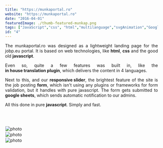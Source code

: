 ```yaml
---
title: "https://munkaportal.ro"
website: "https://munkaportal.ro"
date: "2016-04-01"
featuredImage: ./thumb-featured-munkap.png
tags: ["JavaScript","css", "html","multilanguage","svgAnimation","GoogleSheets"  ]
id: "4"
---
```

<style>
c{
  color: var(--accent-color);
  display: inline-block;
  font-weight: 700;
}
centered{
  text-align:center;
}
justify{
  text-align:justify;
}
    Img{
      border: solid 1px #fff;
    }
    Img:hover{
      border: solid 2px var(--accent-color);
    }
    
 </style>

<justify>

The munkaportal.ro was designed as a lightweight landing page for the jobp.eu portal. It is based on web technologies, like <c>html</c>, <c>css</c> and the good old <c>javascript</c>.  

Even so, quite a few features was built in, like the <c>in house translation plugin</c>, which delivers the content in 4 languages.  

 Next to this, and our <c>responsive slider</c>, the brightest feature of the site is the job posting <c>form</c>, which isn't using any plugins or frameworks for form validation, but it handles with pure javascript. The form gets submitted to <c>google sheets</c>, which sends automatic notification to our admins.  

 All this done in pure <c>javascript</c>. Simply and fast.

</justify>

<br />
<br />



![photo](thumb-munkap-1.png)  
![photo](thumb-munkap-2.png)  
![photo](thumb-munkap-3.png)  